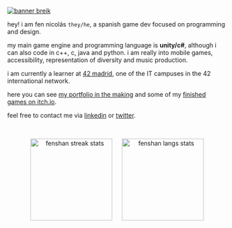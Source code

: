 <a href="https://github.com/fenshan"> <img src="banner_breik2.gif" alt="banner breik"> </a>

hey! i am fen nicolás `they/he`, a spanish game dev focused on programming and design. 

my main game engine and programming language is **unity/c#**, although i can also code in c++, c, java and python. i am really into mobile games, accessibility, representation of diversity and music production.

i am currently a learner at [42 madrid](https://www.42madrid.com/en/philosophy-42/), one of the IT campuses in the 42 international network. 

here you can see [my portfolio in the making](https://fenshan.github.io/) and some of my [finished games on itch.io](https://fenshan.itch.io).

feel free to contact me via [linkedin](https://www.linkedin.com/in/fenshan/) or [twitter](https://twitter.com/fenshan_).

</br>

<!--
![fenshan's github stats](https://github-readme-stats.vercel.app/api?username=fenshan&count_private=true&theme=radical&show_icons=true&include_all_commits=true&hide=prs)
![fenshan's top languages](https://github-readme-stats.vercel.app/api/top-langs/?username=fenshan&layout=compact&theme=radical&hide=asp.net&langs_count=10)
 -->

<p align="center"><span>
 <a href="https://github.com/fenshan"><img height="188em" src="https://github-readme-streak-stats.herokuapp.com/?user=fenshan&theme=radical" alt="fenshan streak stats"/></a>
 &emsp;
 <a href="https://github.com/fenshan"><img height="188em" src="https://github-readme-stats.vercel.app/api/top-langs/?username=fenshan&layout=compact&theme=radical&langs_count=10" alt="fenshan langs stats"/></a>
</span></p>

<!-- 
void link a href https://stackoverflow.com/questions/11144653/a-script-links-without-href
-->

<!-- 
top languages: 
 &hide=asp.net
 &exclude_repo=dueto-de-la-konstelacioj
-->

<!--
![GitHub Logo](/images/logo.png)
snail logo?
-->
